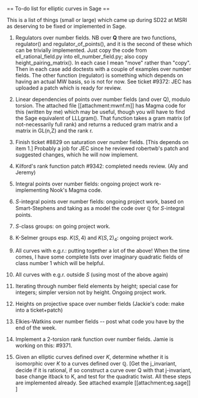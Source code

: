 == To-do list for elliptic curves in Sage ==

This is a list of things (small or large) which came up during SD22 at MSRI as deserving to be fixed or implemented in Sage.


   1.  Regulators over number fields.   NB over $\mathbf{Q}$ there are two functions, regulator() and regulator_of_points(), and it is the second of these which can be trivially implemented.  Just copy the code from ell_rational_field.py into ell_number_field.py; also copy height_pairing_matrix().  In each case I mean "move" rather than "copy".  Then in each case add doctests with a couple of examples over number fields.  The other function (regulator) is something which depends on having an actual MW basis, so is not for now.  See ticket #9372: JEC has uploaded a patch which is ready for review.

   2.  Linear dependencies of points over number fields (and over Q), modulo torsion.  The  attached file [[attachment:mwnf.m]] has Magma code for this (written by me) which may be useful, though you will have to find the Sage equivalent of LLLgram().  That  function takes a gram matrix (of not-necessarily full rank) and returns a reduced gram matrix and a matrix in GL(n,Z) and the rank r.

   3.  Finish ticket #8829 on saturation over number fields.  [This depends on item 1.]   Probably a job for JEC since he reviewed robertwb's patch and suggested changes, which he will now implement.

   4.  Kilford's rank function patch #9342:  completed needs review. (Aly and Jeremy)

   5.  Integral points over number fields: ongoing project work re-implementing Nook's Magma code.

   6.  $S$-integral points over number fields: ongoing project work, based on Smart-Stephens and taking as a model the code over $\mathbb{Q}$ for $S$-integral points.

   7.  $S$-class groups: on going project work.

   8.  K-Selmer groups esp.  $K(S,4)$ and $K(S,2)_4$: ongoing project work.

   9.  All curves with e.g.r.: putting together a lot of the above!  When the time comes, I have some complete lists over imaginary quadratic fields of class number 1 which will be helpful.

   10.  All curves with e.g.r. outside $S$ (using most of the above again)

   11.  Iterating through number field elements by height;   special case for integers;   simpler version not by height.  Ongoing project work.

   12.  Heights on projective space over number fields (Jackie's code: make into a ticket+patch)

   13.  Elkies-Watkins over number fields -- post what code you have by the end of the week.

   14.  Implement a $2$-torsion rank function over number fields.  Jamie is working on this: #9371.

   15.  Given an elliptic curves defined over $K$, determine whether it is isomorphic over $K$ to a curves defined over $\mathbb{Q}$.  [Get the j_invariant, decide if it is rational, if so construct a curve over Q with that j-invariant, base change itback to K, and test for the quadratic twist.  All these steps are implemented already.  See attached example [[attachment:eg.sage]] ]
